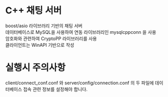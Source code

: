 # C++ 채팅 서버   
boost/asio 라이브러리 기반의 채팅 서버   
데이터베이스로 MySQL을 사용하여 연동 라이브러리인 mysqlcppconn 을 사용   
암호화와 관련하여 CryptoPP 라이브러리를 사용   
클라이언트는 WinAPI 기반으로 작성   

# 실행시 주의사항   
client/connect_conf.conf 와 server/config/connection.conf 의 두 파일에 데이터베이스 접속 관련 정보를 설정해야 합니다.
